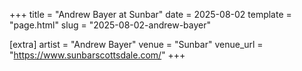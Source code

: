 +++
title = "Andrew Bayer at Sunbar"
date = 2025-08-02
template = "page.html"
slug = "2025-08-02-andrew-bayer"

[extra]
artist = "Andrew Bayer"
venue = "Sunbar"
venue_url = "https://www.sunbarscottsdale.com/"
+++

